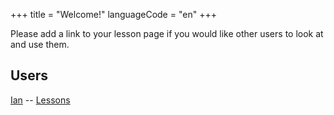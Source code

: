 +++
title = "Welcome!"
languageCode = "en"
+++

Please add a link to your lesson page if you would like other users to
look at and use them.

## Users

[Ian](/user/ian/about) -- [Lessons](/user/ian/Lessons)

